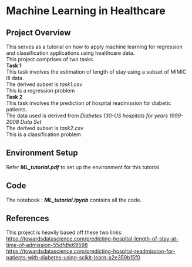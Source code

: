 # Machine Learning in Healthcare

## Project Overview <br>
This serves as a tutorial on how to apply machine learning for regression and classification applications using healthcare data. <br>
This project comprises of two tasks. <br>
**Task 1** <br>
This task involves the estimation of length of stay using a subset of MIMIC III data. <br>
The derived subset is *task1.csv* <br>
This is a regression problem <br>
**Task 2** <br>
This task involves the prediction of hospital readmission for diabetic patients. <br>
The data used is derived from *Diabetes 130-US hospitals for years 1999-2008 Data Set* <br>
The derived subset is *task2.csv* <br>
This is a classification problem <br>

## Environment Setup
Refer ***ML_tutorial.pdf*** to set up the environment for this tutorial.

## Code
The notebook : ***ML_tutorial.ipynb*** contains all the code.

## References

This project is heavily based off these two links:
https://towardsdatascience.com/predicting-hospital-length-of-stay-at-time-of-admission-55dfdfe69598
https://towardsdatascience.com/predicting-hospital-readmission-for-patients-with-diabetes-using-scikit-learn-a2e359b15f0

